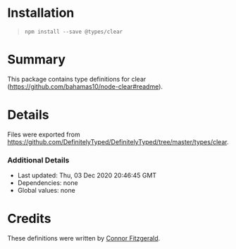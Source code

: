# Installation
> `npm install --save @types/clear`

# Summary
This package contains type definitions for clear (https://github.com/bahamas10/node-clear#readme).

# Details
Files were exported from https://github.com/DefinitelyTyped/DefinitelyTyped/tree/master/types/clear.

### Additional Details
 * Last updated: Thu, 03 Dec 2020 20:46:45 GMT
 * Dependencies: none
 * Global values: none

# Credits
These definitions were written by [Connor Fitzgerald](https://github.com/connorjayfitzgerald).
